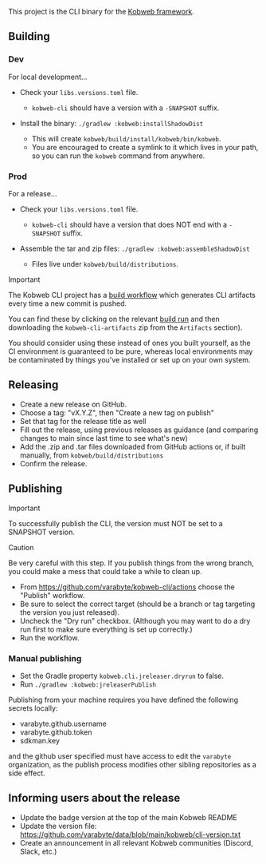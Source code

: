 This project is the CLI binary for the [Kobweb framework](https://github.com/varabyte/kobweb).

## Building

### Dev

For local development...

* Check your `libs.versions.toml` file.
  * `kobweb-cli` should have a version with a `-SNAPSHOT` suffix.

* Install the binary: `./gradlew :kobweb:installShadowDist`
  * This will create `kobweb/build/install/kobweb/bin/kobweb`.
  * You are encouraged to create a symlink to it which lives in your path, so you can run the `kobweb` command from
    anywhere.

### Prod

For a release...

* Check your `libs.versions.toml` file.
  * `kobweb-cli` should have a version that does NOT end with a `-SNAPSHOT` suffix.

* Assemble the tar and zip files: `./gradlew :kobweb:assembleShadowDist`
  * Files live under `kobweb/build/distributions`.

> [!IMPORTANT]
> The Kobweb CLI project has a [build workflow](.github/workflows/build.yml) which generates CLI artifacts every time a
> new commit is pushed.
>
> You can find these by clicking on the relevant [build run](https://github.com/varabyte/kobweb-cli/actions/workflows/build.yml)
> and then downloading the `kobweb-cli-artifacts` zip from the `Artifacts` section).
>
> You should consider using these instead of ones you built yourself, as the CI environment is guaranteed to be pure,
> whereas local environments may be contaminated by things you've installed or set up on your own system.

## Releasing

* Create a new release on GitHub.
* Choose a tag: "vX.Y.Z", then "Create a new tag on publish"
* Set that tag for the release title as well
* Fill out the release, using previous releases as guidance (and comparing changes to main since last time to see what's
  new)
* Add the .zip and .tar files downloaded from GitHub actions or, if built manually, from `kobweb/build/distributions`
* Confirm the release.

## Publishing

> [!IMPORTANT]
> To successfully publish the CLI, the version must NOT be set to a SNAPSHOT version.

> [!CAUTION]
> Be very careful with this step. If you publish things from the wrong branch, you could make a mess that could take a
> while to clean up.

* From https://github.com/varabyte/kobweb-cli/actions choose the "Publish" workflow.
* Be sure to select the correct target (should be a branch or tag targeting the version you just released).
* Uncheck the "Dry run" checkbox. (Although you may want to do a dry run first to make sure everything is set up
  correctly.)
* Run the workflow.

### Manual publishing

* Set the Gradle property `kobweb.cli.jreleaser.dryrun` to false.
* Run `./gradlew :kobweb:jreleaserPublish`

Publishing from your machine requires you have defined the following secrets locally:

* varabyte.github.username
* varabyte.github.token
* sdkman.key

and the github user specified must have access to edit the `varabyte` organization, as the publish process modifies
other sibling repositories as a side effect.

## Informing users about the release

* Update the badge version at the top of the main Kobweb README
* Update the version file: https://github.com/varabyte/data/blob/main/kobweb/cli-version.txt
* Create an announcement in all relevant Kobweb communities (Discord, Slack, etc.)

